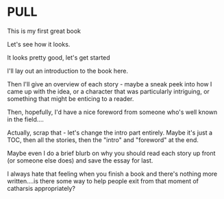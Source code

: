 # PULL

This is my first great book

Let's see how it looks.

It looks pretty good, let's get started

I'll lay out an introduction to the book here.

Then I'll give an overview of each story - maybe a sneak peek into how I came up with the idea, or a character that was particularly intriguing, or something that might be enticing to a reader.

Then, hopefully, I'd have a nice foreword from someone who's well known in the field....

Actually, scrap that - let's change the intro part entirely.  Maybe it's just a TOC, then all the stories, then the "intro" and "foreword" at the end.

Maybe even I do a brief blurb on why you should read each story up front (or someone else does) and save the essay for last.

I always hate that feeling when you finish a book and there's nothing more written....is there some way to help people exit from that moment of catharsis appropriately?
